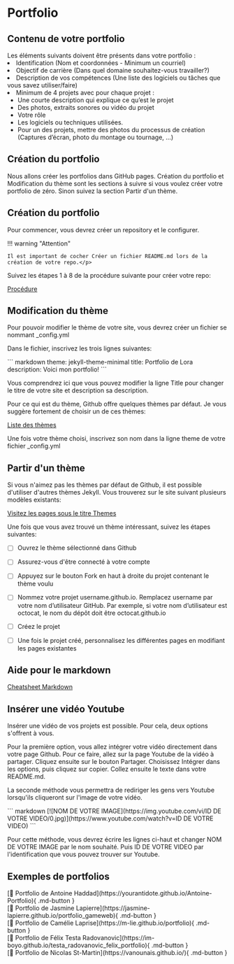 # Portfolio


<h2>Contenu de votre portfolio</h2>
Les éléments suivants doivent être présents dans votre portfolio :
<li>Identification (Nom et coordonnées - Minimum un courriel)</li>
<li>Objectif de carrière (Dans quel domaine souhaitez-vous travailler?)</li>
<li>Description de vos compétences (Une liste des logiciels ou tâches que vous savez utiliser/faire)</li>
<li>Minimum de 4 projets avec pour chaque projet :<ul><li>Une courte description qui explique ce qu’est le projet</li><li>Des photos, extraits sonores ou vidéo du projet</li><li>Votre rôle</li><li>Les logiciels ou techniques utilisées.</li><li>Pour un des projets, mettre des photos du processus de création (Captures d’écran, photo du montage ou tournage, …)</li></ul></li>



<h2>Création du portfolio</h2>
<p>Nous allons créer les portfolios dans GitHub pages. Création du portfolio et Modification du thème sont les sections à suivre si vous voulez créer votre portfolio de zéro. Sinon suivez la section Partir d'un thème.</p>

<h2>Création du portfolio</h2>
<p>Pour commencer, vous devrez créer un repository et le configurer.</p>
!!! warning "Attention"

    Il est important de cocher Créer un fichier README.md lors de la création de votre repo.</p>
    
<p>Suivez les étapes 1 à 8 de la procédure suivante pour créer votre repo:</p>
<a href="https://docs.github.com/fr/pages/quickstart">Procédure</a>

<h2>Modification du thème</h2>
<p>Pour pouvoir modifier le thème de votre site, vous devrez créer un fichier se nommant _config.yml </p>
<p>Dans le fichier, inscrivez les trois lignes suivantes:</p>
``` markdown
theme: jekyll-theme-minimal
title: Portfolio de Lora
description: Voici mon portfolio!
```

<p>Vous comprendrez ici que vous pouvez modifier la ligne Title pour changer le titre de votre site et description sa description.</p>
<p>Pour ce qui est du thème, Github offre quelques thèmes par défaut. Je vous suggère fortement de choisir un de ces thèmes:</p>
<a href="https://pages.github.com/themes/">Liste des thèmes</a>
<p>Une fois votre thème choisi, inscrivez son nom dans la ligne theme de votre fichier _config.yml</p>

    

<h2>Partir d'un thème</h2>
<p>Si vous n'aimez pas les thèmes par défaut de Github, il est possible d'utiliser d'autres thèmes Jekyll. Vous trouverez sur le site suivant plusieurs modèles existants:</p>
<a href="https://jekyllrb.com/resources/">Visitez les pages sous le titre Themes</a>
<p>Une fois que vous avez trouvé un thème intéressant, suivez les étapes suivantes:</p>

* [ ] Ouvrez le thème sélectionné dans Github
* [ ] Assurez-vous d'être connecté à votre compte
* [ ] Appuyez sur le bouton Fork en haut à droite du projet contenant le thème voulu
* [ ] Nommez votre projet username.github.io. Remplacez username par votre nom d’utilisateur GitHub. Par exemple, si votre nom d’utilisateur est octocat, le nom du dépôt doit être octocat.github.io
* [ ] Créez le projet
* [ ] Une fois le projet créé, personnalisez les différentes pages en modifiant les pages existantes


 <h2>Aide pour le markdown</h2>
 <a href="https://www.markdownguide.org/cheat-sheet/">Cheatsheet Markdown</a>
    
<h2>Insérer une vidéo Youtube</h2>
<p>Insérer une vidéo de vos projets est possible. Pour cela, deux options s'offrent à vous.</p>
<p>Pour la première option, vous allez intégrer votre vidéo directement dans votre page Github. Pour ce faire, allez sur la page Youtube de la vidéo à partager. Cliquez ensuite sur le bouton Partager. Choisissez Intégrer dans les options, puis cliquez sur copier. Collez ensuite le texte dans votre README.md.</p>
<p>La seconde méthode vous permettra de rediriger les gens vers Youtube lorsqu'ils cliqueront sur l'image de votre vidéo.</p>
``` markdown
[![NOM DE VOTRE IMAGE](https://img.youtube.com/vi/ID DE VOTRE VIDEO/0.jpg)](https://www.youtube.com/watch?v=ID DE VOTRE VIDEO)
```

<p>Pour cette méthode, vous devrez écrire les lignes ci-haut et changer NOM DE VOTRE IMAGE par le nom souhaité. Puis ID DE VOTRE VIDEO par l'identification que vous pouvez trouver sur Youtube.</p>


<h2>Exemples de portfolios</h2>
[💼 Portfolio de Antoine Haddad](https://yourantidote.github.io/Antoine-Portfolio){ .md-button }   <br>      
[💼 Portfolio de Jasmine Lapierre](https://jasmine-lapierre.github.io/portfolio_gameweb){ .md-button }   <br>      
[💼 Portfolio de Camélie Laprise](https://m-lie.github.io/portfolio){ .md-button }   <br>     
[💼 Portfolio de Félix Testa Radovanovic](https://im-boyo.github.io/testa_radovanovic_felix_portfolio){ .md-button }   <br>      
[💼 Portfolio de Nicolas St-Martin](https://vanounais.github.io/){ .md-button }   <br>     







